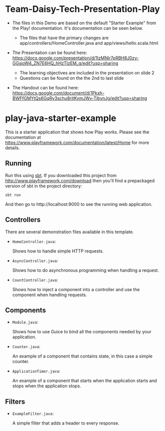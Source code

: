 # Team-Daisy-Tech-Presentation-Play

* The files in this Demo are based on the default "Starter Example" from the Play! documentation. It's documentation can be seen below.
  * The files that have the primary changes are app/controllers/HomeController.java and app/views/hello.scala.html

* The Presentation can be found here: https://docs.google.com/presentation/d/1IzMNlr7pRBH8J0zy-GGsioW4_ZN7E6HQ_hHzTIzEM_g/edit?usp=sharing
  * The learning objectives are included in the presentation on slide 2
  * Questions can be found on the the 2nd to last slide

* The Handout can be found here: https://docs.google.com/document/d/1Pkxh-BWFfGMYtQs6GqRy3schu8ritKymJWv-TjbynJg/edit?usp=sharing

# play-java-starter-example

This is a starter application that shows how Play works.  Please see the documentation at https://www.playframework.com/documentation/latest/Home for more details.

## Running

Run this using [sbt](http://www.scala-sbt.org/).  If you downloaded this project from http://www.playframework.com/download then you'll find a prepackaged version of sbt in the project directory:

```
sbt run
```

And then go to http://localhost:9000 to see the running web application.

## Controllers

There are several demonstration files available in this template.

- `HomeController.java`:

  Shows how to handle simple HTTP requests.

- `AsyncController.java`:

  Shows how to do asynchronous programming when handling a request.

- `CountController.java`:

  Shows how to inject a component into a controller and use the component when
  handling requests.

## Components

- `Module.java`:

  Shows how to use Guice to bind all the components needed by your application.

- `Counter.java`:

  An example of a component that contains state, in this case a simple counter.

- `ApplicationTimer.java`:

  An example of a component that starts when the application starts and stops
  when the application stops.

## Filters

- `ExampleFilter.java`:

  A simple filter that adds a header to every response.
